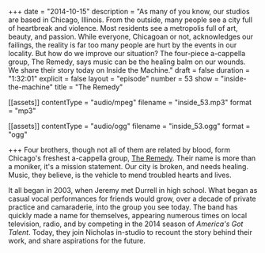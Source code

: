 +++
date = "2014-10-15"
description = "As many of you know, our studios are based in Chicago, Illinois. From the outside, many people see a city full of heartbreak and violence. Most residents see a metropolis full of art, beauty, and passion. While everyone, Chicagoan or not, acknowledges our failings, the reality is far too many people are hurt by the events in our locality. But how do we improve our situation? The four-piece a-cappella group, The Remedy, says music can be the healing balm on our wounds. We share their story today on Inside the Machine."
draft = false
duration = "1:32:01"
explicit = false
layout = "episode"
number = 53
show = "inside-the-machine"
title = "The Remedy"

[[assets]]
  contentType = "audio/mpeg"
  filename = "inside_53.mp3"
  format = "mp3"

[[assets]]
  contentType = "audio/ogg"
  filename = "inside_53.ogg"
  format = "ogg"

+++
Four brothers, though not all of them are related by blood, form Chicago's freshest a-cappella group, [The Remedy](https://www.facebook.com/pages/The-Remedy/251030984908020). Their name is more than a moniker, it's a mission statement. Our city is broken, and needs healing. Music, they believe, is the vehicle to mend troubled hearts and lives.

It all began in 2003, when Jeremy met Durrell in high school. What began as casual vocal performances for friends would grow, over a decade of private practice and camaraderie, into the group you see today. The band has quickly made a name for themselves, appearing numerous times on local television, radio, and by competing in the 2014 season of *America's Got Talent*. Today, they join Nicholas in-studio to recount the story behind their work, and share aspirations for the future.